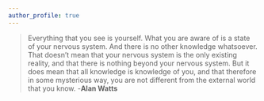 ```yaml
---
author_profile: true
---
```


> Everything that you see is yourself. What you are aware of is a state of your nervous system. And there is no other knowledge whatsoever. That doesn’t mean that your nervous system is the only existing reality, and that there is nothing beyond your nervous system. But it does mean that all knowledge is knowledge of you, and that therefore in some mysterious way, you are not different from the external world that you know. -**Alan Watts**
